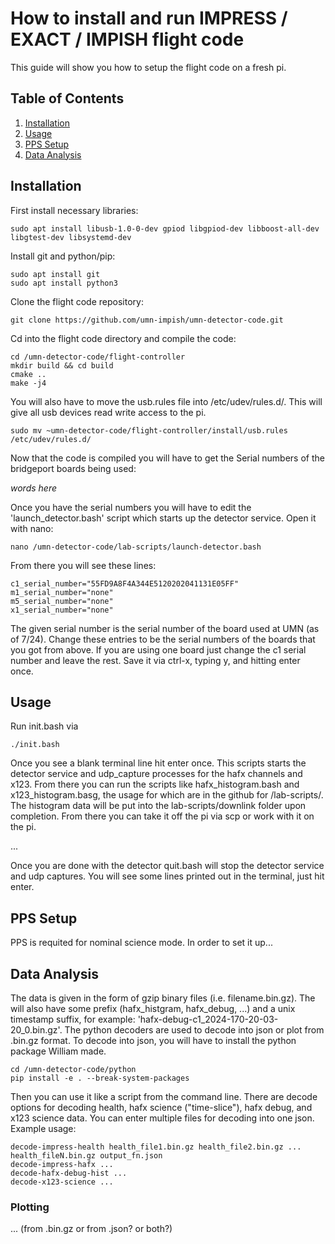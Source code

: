 # How to install and run IMPRESS / EXACT / IMPISH flight code

This guide will show you how to setup the flight code on a fresh pi.

## Table of Contents
1. [Installation](#installation)
2. [Usage](#usage)
3. [PPS Setup](#pps-setup)
4. [Data Analysis](#data-Analysis)


## Installation

First install necessary libraries:
```
sudo apt install libusb-1.0-0-dev gpiod libgpiod-dev libboost-all-dev libgtest-dev libsystemd-dev
```

Install git and python/pip:
```
sudo apt install git
sudo apt install python3
```

Clone the flight code repository:
```
git clone https://github.com/umn-impish/umn-detector-code.git
```

Cd into the flight code directory and compile the code:
```
cd /umn-detector-code/flight-controller
mkdir build && cd build
cmake ..
make -j4
```

You will also have to move the usb.rules file into /etc/udev/rules.d/. This will give all usb devices read write access to the pi.
```
sudo mv ~umn-detector-code/flight-controller/install/usb.rules /etc/udev/rules.d/
```

Now that the code is compiled you will have to get the Serial numbers of the bridgeport boards being used:

*words here*

Once you have the serial numbers you will have to edit the 'launch_detector.bash' script which starts up the detector service. Open it with nano:
```
nano /umn-detector-code/lab-scripts/launch-detector.bash
```
From there you will see these lines:
```
c1_serial_number="55FD9A8F4A344E5120202041131E05FF"
m1_serial_number="none"
m5_serial_number="none"
x1_serial_number="none"
```
The given serial number is the serial number of the board used at UMN (as of 7/24). Change these entries to be the serial numbers of the boards that you got from above. If you are using one board just change the c1 serial number and leave the rest.
Save it via ctrl-x, typing y, and hitting enter once.

## Usage

Run init.bash via
```
./init.bash
```
Once you see a blank terminal line hit enter once. This scripts starts the detector service and udp_capture processes for the hafx channels and x123. From there you can run the scripts like hafx_histogram.bash and x123_histogram.basg, the usage for which are in the github for /lab-scripts/. The histogram data will be put into the lab-scripts/downlink folder upon completion. From there you can take it off the pi via scp or work with it on the pi.

...

Once you are done with the detector quit.bash will stop the detector service and udp captures. You will see some lines printed out in the terminal, just hit enter.

## PPS Setup

PPS is requited for nominal science mode. In order to set it up...

## Data Analysis

The data is given in the form of gzip binary files (i.e. filename.bin.gz). The will also have some prefix (hafx_histgram, hafx_debug, ...) and a unix timestamp suffix, for example: 'hafx-debug-c1_2024-170-20-03-20_0.bin.gz'. The python decoders are used to decode into json or plot from .bin.gz format. To decode into json, you will have to install the python package William made.
```
cd /umn-detector-code/python
pip install -e . --break-system-packages
```
Then you can use it like a script from the command line. There are decode options for decoding health, hafx science ("time-slice"), hafx debug, and x123 science data. You can enter multiple files for decoding into one json. Example usage:
```
decode-impress-health health_file1.bin.gz health_file2.bin.gz ... health_fileN.bin.gz output_fn.json
decode-impress-hafx ...                       
decode-hafx-debug-hist ...
decode-x123-science ...
```
### Plotting

... (from .bin.gz or from .json? or both?)
